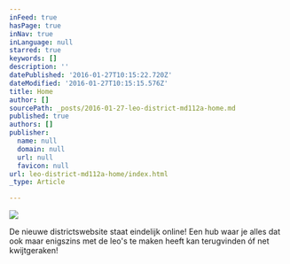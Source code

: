 ```yaml
---
inFeed: true
hasPage: true
inNav: true
inLanguage: null
starred: true
keywords: []
description: ''
datePublished: '2016-01-27T10:15:22.720Z'
dateModified: '2016-01-27T10:15:15.576Z'
title: Home
author: []
sourcePath: _posts/2016-01-27-leo-district-md112a-home.md
published: true
authors: []
publisher:
  name: null
  domain: null
  url: null
  favicon: null
url: leo-district-md112a-home/index.html
_type: Article

---
```

![](https://the-grid-user-content.s3-us-west-2.amazonaws.com/b9c59dad-c3ec-42c1-992d-4191074fd638.jpg)

De nieuwe districtswebsite staat eindelijk online! Een hub waar je alles dat ook maar enigszins met de leo's te maken heeft kan terugvinden óf net kwijtgeraken!